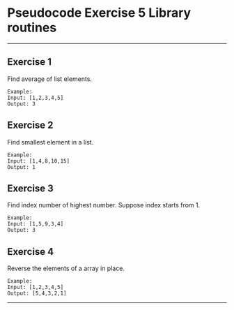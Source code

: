 # Pseudocode Exercise 5 Library routines

---

## Exercise 1

Find average of list elements.

    Example:
    Input: [1,2,3,4,5] 
    Output: 3


## Exercise 2

Find smallest element in a list.

    Example:
    Input: [1,4,8,10,15]
    Output: 1

    
## Exercise 3

Find index number of highest number. Suppose index starts from 1.

    Example:
    Input: [1,5,9,3,4]
    Output: 3


## Exercise 4

Reverse the elements of a array in place.

    Example:
    Input: [1,2,3,4,5]
    Output: [5,4,3,2,1]
---



 

